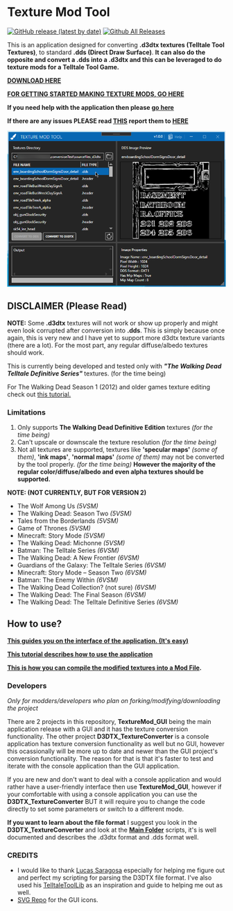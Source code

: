 # Texture Mod Tool

[![GitHub release (latest by date)](https://img.shields.io/github/v/release/Telltale-Modding-Group/DDS-D3DTX-Converter)](https://github.com/Telltale-Modding-Group/DDS-D3DTX-Converter/releases)
[![Github All Releases](https://img.shields.io/github/downloads/Telltale-Modding-Group/DDS-D3DTX-Converter/total.svg)](https://github.com/Telltale-Modding-Group/DDS-D3DTX-Converter/releases)  

This is an application designed for converting **.d3dtx textures (Telltale Tool Textures)**, to standard **.dds (Direct Draw Surface)**. **It can also do the opposite and convert a .dds into a .d3dtx and this can be leveraged to do texture mods for a Telltale Tool Game.** 

**[DOWNLOAD HERE](https://github.com/Telltale-Modding-Group/DDS-D3DTX-Converter/releases)**

**[FOR GETTING STARTED MAKING TEXTURE MODS, GO HERE](https://github.com/Telltale-Modding-Group/DDS-D3DTX-Converter/wiki/%5BTutorial%5D--How-to-make-a-Texture-Mod-(Part-1))**

**If you need help with the application then please [go here](https://github.com/Telltale-Modding-Group/DDS-D3DTX-Converter/wiki)**

**If there are any issues PLEASE read [THIS](https://github.com/Telltale-Modding-Group/DDS-D3DTX-Converter/wiki/%5BHelp%5D---Reporting-an-Issue-or-Bug) report them to [HERE](https://github.com/Telltale-Modding-Group/DDS-D3DTX-Converter/issues)**

![Main 1](tutorial-screenshots/mainThumb.png)

## DISCLAIMER (Please Read)

**NOTE:** Some **.d3dtx** textures will not work or show up properly and might even look corrupted after conversion into **.dds**. This is simply because once again, this is very new and I have yet to support more d3dtx texture variants (there are a lot). For the most part, any regular diffuse/albedo textures should work.

This is currently being developed and tested only with ***"The Walking Dead Telltale Definitive Series"*** textures. (for the time being)

For The Walking Dead Season 1 (2012) and older games texture editing check out [this tutorial.](https://github.com/Telltale-Modding-Group/DDS-D3DTX-Converter/wiki/%5BTutorial%5D-The-Walking-Dead-Season-1-(and-older-games)-Texture-Editing-Tutorial)

### Limitations

1. Only supports **The Walking Dead Definitive Edition** textures *(for the time being)*
2. Can't upscale or downscale the texture resolution *(for the time being)*
3. Not all textures are supported, textures like **'specular maps'** *(some of them)*, **'ink maps'**, **'normal maps'** *(some of them)* may not be converted by the tool properly. *(for the time being)* **However the majority of the regular color/diffuse/albedo and even alpha textures should be supported.**

**NOTE: (NOT CURRENTLY, BUT FOR VERSION 2)**
- The Wolf Among Us *(5VSM)*
- The Walking Dead: Season Two *(5VSM)*
- Tales from the Borderlands *(5VSM)*
- Game of Thrones *(5VSM)*
- Minecraft: Story Mode *(5VSM)*
- The Walking Dead: Michonne *(5VSM)*
- Batman: The Telltale Series *(6VSM)*
- The Walking Dead: A New Frontier *(6VSM)*
- Guardians of the Galaxy: The Telltale Series *(6VSM)*
- Minecraft: Story Mode – Season Two *(6VSM)*
- Batman: The Enemy Within *(6VSM)*
- The Walking Dead Collection? (not sure) *(6VSM)*
- The Walking Dead: The Final Season *(6VSM)*
- The Walking Dead: The Telltale Definitive Series *(6VSM)*

## How to use?

**[This guides you on the interface of the application. (It's easy)](https://github.com/Telltale-Modding-Group/DDS-D3DTX-Converter/wiki/%5BHelp%5D-Application-Guide)**

**[This tutorial describes how to use the application](https://github.com/Telltale-Modding-Group/DDS-D3DTX-Converter/wiki/%5BTutorial%5D--How-to-make-a-Texture-Mod-(Part-1))**

**[This is how you can compile the modified textures into a Mod File](https://github.com/Telltale-Modding-Group/DDS-D3DTX-Converter/wiki/%5BTutorial%5D--How-to-make-a-Texture-Mod-(Part-2)).**

### Developers

*Only for modders/developers who plan on forking/modifying/downloading the project*

There are 2 projects in this repository, **TextureMod_GUI** being the main application release with a GUI and it has the texture conversion functionality. The other project **D3DTX_TextureConverter** is a console application has texture conversion functionality as well but no GUI, however this ocassionally will be more up to date and newer than the GUI project's conversion functionality. The reason for that is that it's faster to test and iterate with the console application than the GUI application.

If you are new and don't want to deal with a console application and would rather have a user-friendly interface then use **TextureMod_GUI**, however if your comfortable with using a console application you can use the  **D3DTX_TextureConverter** BUT it will require you to change the code directly to set some parameters or switch to a different mode.

**If you want to learn about the file format** I suggest you look in the **D3DTX_TextureConverter** and look at the **[Main Folder](https://github.com/Telltale-Modding-Group/DDS-D3DTX-Converter/tree/main/D3DTX_TextureConverter/D3DTX_TextureConverter/Main)** scripts, it's is well documented and describes the .d3dtx format and .dds format well.

### CREDITS

- I would like to thank [Lucas Saragosa](https://github.com/LucasSaragosa) especially for helping me figure out and perfect my scripting for parsing the D3DTX file format. I've also used his [TelltaleToolLib](https://github.com/LucasSaragosa/TelltaleToolLib) as an inspiration and guide to helping me out as well.
- [SVG Repo](https://www.svgrepo.com/) for the GUI icons.

